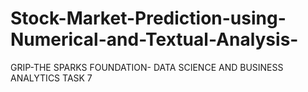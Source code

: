 # Stock-Market-Prediction-using-Numerical-and-Textual-Analysis-
GRIP-THE SPARKS FOUNDATION- DATA SCIENCE AND BUSINESS ANALYTICS TASK 7
